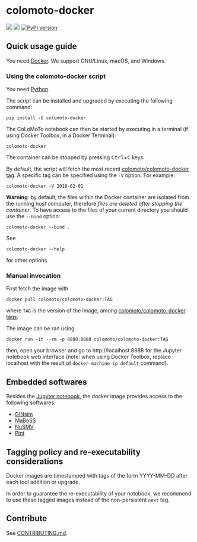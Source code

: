 # colomoto-docker

[![](https://images.microbadger.com/badges/image/colomoto/colomoto-docker.svg)](http://microbadger.com/images/colomoto/colomoto-docker "Get your own image badge on microbadger.com")
[![](https://images.microbadger.com/badges/version/colomoto/colomoto-docker.svg)](https://microbadger.com/images/colomoto/colomoto-docker "Get your own version badge on microbadger.com")
[![PyPI version](https://badge.fury.io/py/colomoto-docker.svg)](https://badge.fury.io/py/colomoto-docker)

## Quick usage guide

You need [Docker](http://docker.com).
We support GNU/Linux, macOS, and Windows.

### Using the colomoto-docker script

You need [Python](http://python.org).

The script can be installed and upgraded by executing the following command:

    pip install -U colomoto-docker
    
The CoLoMoTo notebook can then be started by executing in a terminal (if using Docker Toolbox, in a Docker Terminal):

    colomoto-docker

The container can be stopped by pressing <kbd>Ctrl</kbd>+<kbd>C</kbd> keys.

By default, the script will fetch the most recent [colomoto/colomoto-docker tag](https://hub.docker.com/r/colomoto/colomoto-docker/tags/). A specific tag can be specified using the `-V` option. For example:

    colomoto-docker -V 2018-02-01

**Warning**: by default, the files within the Docker container are isolated from the running host computer, therefore *files are deleted after stopping the container*.
To have access to the files of your current directory you should use the `--bind` option:

    colomoto-docker --bind .
      
See

    colomoto-docker --help

for other options.


### Manual invocation

First fetch the image with

    docker pull colomoto/colomoto-docker:TAG

where `TAG` is the version of the image, among [colomoto/colomoto-docker tags](https://hub.docker.com/r/colomoto/colomoto-docker/tags/).

The image can be ran using

    docker run -it --rm -p 8888:8888 colomoto/colomoto-docker:TAG

then, open your browser and go to http://localhost:8888 for the Jupyter notebook web interface
(note: when using Docker Toolbox, replace localhost with the result of
`docker-machine ip default` command).


## Embedded softwares

Besides the [Jupyter notebook](http://jupyter.org), the docker image provides
access to the following softwares:

* [GINsim](http://ginsim.org)
* [MaBoSS](https://maboss.curie.fr)
* [NuSMV](http://nusmv.fbk.eu)
* [Pint](http://loicpauleve.name/pint)


## Tagging policy and re-executability considerations

Docker images are timestamped with tags of the form YYYY-MM-DD after each tool addition or upgrade.

In order to guarantee the re-executability of your notebook, we recommend to use these tagged images instead of the non-persistent `next` tag.

## Contribute

See [CONTRIBUTING.md](CONTRIBUTING.md).

